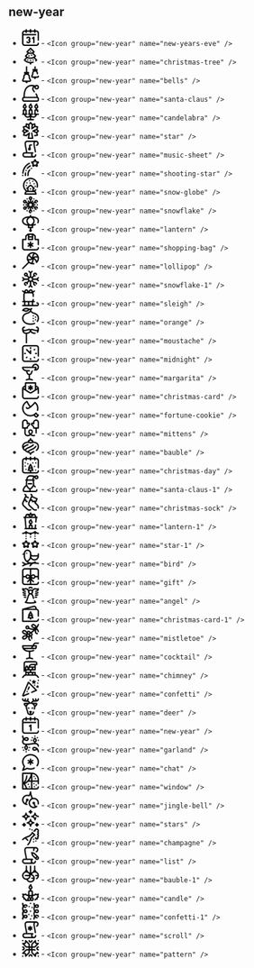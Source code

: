 ## new-year


 - <img src="./new-year/001-new-years-eve.png" height="30" width="30" /> - `<Icon group="new-year" name="new-years-eve" />`
 - <img src="./new-year/002-christmas-tree.png" height="30" width="30" /> - `<Icon group="new-year" name="christmas-tree" />`
 - <img src="./new-year/003-bells.png" height="30" width="30" /> - `<Icon group="new-year" name="bells" />`
 - <img src="./new-year/004-santa-claus.png" height="30" width="30" /> - `<Icon group="new-year" name="santa-claus" />`
 - <img src="./new-year/005-candelabra.png" height="30" width="30" /> - `<Icon group="new-year" name="candelabra" />`
 - <img src="./new-year/006-star.png" height="30" width="30" /> - `<Icon group="new-year" name="star" />`
 - <img src="./new-year/007-music-sheet.png" height="30" width="30" /> - `<Icon group="new-year" name="music-sheet" />`
 - <img src="./new-year/008-shooting-star.png" height="30" width="30" /> - `<Icon group="new-year" name="shooting-star" />`
 - <img src="./new-year/009-snow-globe.png" height="30" width="30" /> - `<Icon group="new-year" name="snow-globe" />`
 - <img src="./new-year/010-snowflake.png" height="30" width="30" /> - `<Icon group="new-year" name="snowflake" />`
 - <img src="./new-year/011-lantern.png" height="30" width="30" /> - `<Icon group="new-year" name="lantern" />`
 - <img src="./new-year/012-shopping-bag.png" height="30" width="30" /> - `<Icon group="new-year" name="shopping-bag" />`
 - <img src="./new-year/013-lollipop.png" height="30" width="30" /> - `<Icon group="new-year" name="lollipop" />`
 - <img src="./new-year/014-snowflake-1.png" height="30" width="30" /> - `<Icon group="new-year" name="snowflake-1" />`
 - <img src="./new-year/015-sleigh.png" height="30" width="30" /> - `<Icon group="new-year" name="sleigh" />`
 - <img src="./new-year/016-orange.png" height="30" width="30" /> - `<Icon group="new-year" name="orange" />`
 - <img src="./new-year/017-moustache.png" height="30" width="30" /> - `<Icon group="new-year" name="moustache" />`
 - <img src="./new-year/018-midnight.png" height="30" width="30" /> - `<Icon group="new-year" name="midnight" />`
 - <img src="./new-year/019-margarita.png" height="30" width="30" /> - `<Icon group="new-year" name="margarita" />`
 - <img src="./new-year/020-christmas-card.png" height="30" width="30" /> - `<Icon group="new-year" name="christmas-card" />`
 - <img src="./new-year/021-fortune-cookie.png" height="30" width="30" /> - `<Icon group="new-year" name="fortune-cookie" />`
 - <img src="./new-year/022-mittens.png" height="30" width="30" /> - `<Icon group="new-year" name="mittens" />`
 - <img src="./new-year/023-bauble.png" height="30" width="30" /> - `<Icon group="new-year" name="bauble" />`
 - <img src="./new-year/024-christmas-day.png" height="30" width="30" /> - `<Icon group="new-year" name="christmas-day" />`
 - <img src="./new-year/025-santa-claus-1.png" height="30" width="30" /> - `<Icon group="new-year" name="santa-claus-1" />`
 - <img src="./new-year/026-christmas-sock.png" height="30" width="30" /> - `<Icon group="new-year" name="christmas-sock" />`
 - <img src="./new-year/027-lantern-1.png" height="30" width="30" /> - `<Icon group="new-year" name="lantern-1" />`
 - <img src="./new-year/028-star-1.png" height="30" width="30" /> - `<Icon group="new-year" name="star-1" />`
 - <img src="./new-year/029-bird.png" height="30" width="30" /> - `<Icon group="new-year" name="bird" />`
 - <img src="./new-year/030-gift.png" height="30" width="30" /> - `<Icon group="new-year" name="gift" />`
 - <img src="./new-year/031-angel.png" height="30" width="30" /> - `<Icon group="new-year" name="angel" />`
 - <img src="./new-year/032-christmas-card-1.png" height="30" width="30" /> - `<Icon group="new-year" name="christmas-card-1" />`
 - <img src="./new-year/033-mistletoe.png" height="30" width="30" /> - `<Icon group="new-year" name="mistletoe" />`
 - <img src="./new-year/034-cocktail.png" height="30" width="30" /> - `<Icon group="new-year" name="cocktail" />`
 - <img src="./new-year/035-chimney.png" height="30" width="30" /> - `<Icon group="new-year" name="chimney" />`
 - <img src="./new-year/036-confetti.png" height="30" width="30" /> - `<Icon group="new-year" name="confetti" />`
 - <img src="./new-year/037-deer.png" height="30" width="30" /> - `<Icon group="new-year" name="deer" />`
 - <img src="./new-year/038-new-year.png" height="30" width="30" /> - `<Icon group="new-year" name="new-year" />`
 - <img src="./new-year/039-garland.png" height="30" width="30" /> - `<Icon group="new-year" name="garland" />`
 - <img src="./new-year/040-chat.png" height="30" width="30" /> - `<Icon group="new-year" name="chat" />`
 - <img src="./new-year/041-window.png" height="30" width="30" /> - `<Icon group="new-year" name="window" />`
 - <img src="./new-year/042-jingle-bell.png" height="30" width="30" /> - `<Icon group="new-year" name="jingle-bell" />`
 - <img src="./new-year/043-stars.png" height="30" width="30" /> - `<Icon group="new-year" name="stars" />`
 - <img src="./new-year/044-champagne.png" height="30" width="30" /> - `<Icon group="new-year" name="champagne" />`
 - <img src="./new-year/045-list.png" height="30" width="30" /> - `<Icon group="new-year" name="list" />`
 - <img src="./new-year/046-bauble-1.png" height="30" width="30" /> - `<Icon group="new-year" name="bauble-1" />`
 - <img src="./new-year/047-candle.png" height="30" width="30" /> - `<Icon group="new-year" name="candle" />`
 - <img src="./new-year/048-confetti-1.png" height="30" width="30" /> - `<Icon group="new-year" name="confetti-1" />`
 - <img src="./new-year/049-scroll.png" height="30" width="30" /> - `<Icon group="new-year" name="scroll" />`
 - <img src="./new-year/050-pattern.png" height="30" width="30" /> - `<Icon group="new-year" name="pattern" />`
